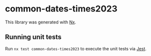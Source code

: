 # common-dates-times2023

This library was generated with [Nx](https://nx.dev).

## Running unit tests

Run `nx test common-dates-times2023` to execute the unit tests via [Jest](https://jestjs.io).
